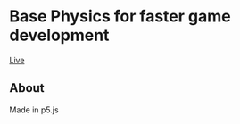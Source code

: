 # Base Physics for faster game development
[Live](https://d-mastrocola.github.io/platformer-2/)

## About
Made in p5.js
